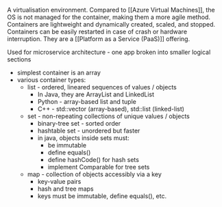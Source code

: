 A virtualisation environment. Compared to [[Azure Virtual Machines]], the OS is not managed for the container, making them a more agile method. Containers are lightweight and dynamically created, scaled, and stopped. Containers can be easily restarted in case of crash or hardware interruption. They are a [[Platform as a Service (PaaS)]] offering.

Used for microservice architecture - one app broken into smaller logical sections

- simplest container is an array
- various container types:
	- list - ordered, lineared sequences of values / objects
		- In Java, they are ArrayList and LinkedList
		- Python - array-based list and tuple
		- C++ - std::vector (array-based), std::list (linked-list)
	- set - non-repeating collections of unique values / objects
		- binary-tree set - sorted order
		- hashtable set - unordered but faster
		- in java, objects inside sets must:
			- be immutable
			- define equals()
			- define hashCode() for hash sets
			- implement Comparable for tree sets
	- map - collection of objects accessibly via a key
		- key-value pairs
		- hash and tree maps
		- keys must be immutable, define equals(), etc.